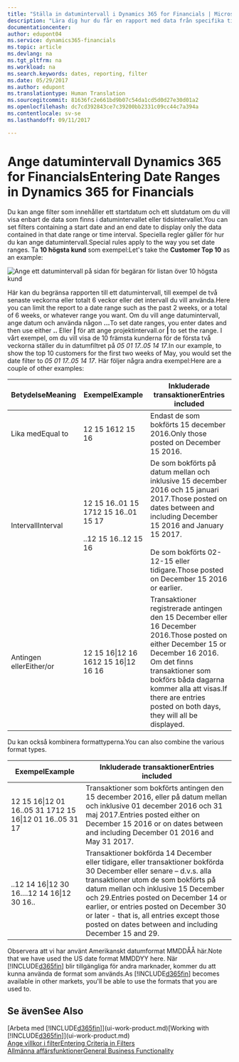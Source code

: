 ```yaml
---
title: "Ställa in datumintervall i Dynamics 365 for Financials | Microsoft Docs"
description: "Lära dig hur du får en rapport med data från specifika tidsperioder med datumintervall i Dynamics 365  for Financials."
documentationcenter: 
author: edupont04
ms.service: dynamics365-financials
ms.topic: article
ms.devlang: na
ms.tgt_pltfrm: na
ms.workload: na
ms.search.keywords: dates, reporting, filter
ms.date: 05/29/2017
ms.author: edupont
ms.translationtype: Human Translation
ms.sourcegitcommit: 81636fc2e661bd9b07c54da1cd5d0d27e30d01a2
ms.openlocfilehash: dc7cd392843ce7c39200bb2331c09cc44c7a394a
ms.contentlocale: sv-se
ms.lasthandoff: 09/11/2017

---
```

# <a name="entering-date-ranges-in-dynamics-365-for-financials"></a><span data-ttu-id="88f9f-103">Ange datumintervall Dynamics 365 for Financials</span><span class="sxs-lookup"><span data-stu-id="88f9f-103">Entering Date Ranges in Dynamics 365 for Financials</span></span>
<span data-ttu-id="88f9f-104">Du kan ange filter som innehåller ett startdatum och ett slutdatum om du vill visa enbart de data som finns i datumintervallet eller tidsintervallet.</span><span class="sxs-lookup"><span data-stu-id="88f9f-104">You can set filters containing a start date and an end date to display only the data contained in that date range or time interval.</span></span> <span data-ttu-id="88f9f-105">Speciella regler gäller för hur du kan ange datumintervall.</span><span class="sxs-lookup"><span data-stu-id="88f9f-105">Special rules apply to the way you set date ranges.</span></span> <span data-ttu-id="88f9f-106">Ta **10 högsta kund** som exempel:</span><span class="sxs-lookup"><span data-stu-id="88f9f-106">Let's take the **Customer Top 10** as an example:</span></span>

![Ange ett datumintervall på sidan för begäran för listan över 10 högsta kund](./media/ui-enter-date-ranges/customer-top10-list.png)

<span data-ttu-id="88f9f-108">Här kan du begränsa rapporten till ett datumintervall, till exempel de två senaste veckorna eller totalt 6 veckor eller det intervall du vill använda.</span><span class="sxs-lookup"><span data-stu-id="88f9f-108">Here you can limit the report to a date range such as the past 2 weeks, or a total of 6 weeks, or whatever range you want.</span></span> <span data-ttu-id="88f9f-109">Om du vill ange datumintervall, ange datum och använda någon **...**</span><span class="sxs-lookup"><span data-stu-id="88f9f-109">To set date ranges, you enter dates and then use either **..**</span></span> <span data-ttu-id="88f9f-110">Eller **|** för att ange projektintervall.</span><span class="sxs-lookup"><span data-stu-id="88f9f-110">or **|** to set the range.</span></span> <span data-ttu-id="88f9f-111">I vårt exempel, om du vill visa de 10 främsta kunderna för de första två veckorna ställer du in datumfiltret på *05 01 17..05 14 17*.</span><span class="sxs-lookup"><span data-stu-id="88f9f-111">In our example, to show the top 10 customers for the first two weeks of May, you would set the date filter to *05 01 17..05 14 17*.</span></span>
<span data-ttu-id="88f9f-112">Här följer några andra exempel:</span><span class="sxs-lookup"><span data-stu-id="88f9f-112">Here are a couple of other examples:</span></span>

| <span data-ttu-id="88f9f-113">Betydelse</span><span class="sxs-lookup"><span data-stu-id="88f9f-113">Meaning</span></span> | <span data-ttu-id="88f9f-114">Exempel</span><span class="sxs-lookup"><span data-stu-id="88f9f-114">Example</span></span> | <span data-ttu-id="88f9f-115">Inkluderade transaktioner</span><span class="sxs-lookup"><span data-stu-id="88f9f-115">Entries included</span></span> |
|---|---|---|
|<span data-ttu-id="88f9f-116">Lika med</span><span class="sxs-lookup"><span data-stu-id="88f9f-116">Equal to</span></span>| <span data-ttu-id="88f9f-117">12 15 16</span><span class="sxs-lookup"><span data-stu-id="88f9f-117">12 15 16</span></span> |<span data-ttu-id="88f9f-118">Endast de som bokförts 15 december 2016.</span><span class="sxs-lookup"><span data-stu-id="88f9f-118">Only those posted on December 15 2016.</span></span>|
|<span data-ttu-id="88f9f-119">Intervall</span><span class="sxs-lookup"><span data-stu-id="88f9f-119">Interval</span></span>| <span data-ttu-id="88f9f-120">12 15 16..01 15 17</span><span class="sxs-lookup"><span data-stu-id="88f9f-120">12 15 16..01 15 17</span></span><br /><br /><span data-ttu-id="88f9f-121">..12 15 16</span><span class="sxs-lookup"><span data-stu-id="88f9f-121">..12 15 16</span></span>|<span data-ttu-id="88f9f-122">De som bokförts på datum mellan och inklusive 15 december 2016 och 15 januari 2017.</span><span class="sxs-lookup"><span data-stu-id="88f9f-122">Those posted on dates between and including December 15 2016 and January 15 2017.</span></span><br /><br /><span data-ttu-id="88f9f-123">De som bokförts 02-12-15 eller tidigare.</span><span class="sxs-lookup"><span data-stu-id="88f9f-123">Those posted on December 15 2016 or earlier.</span></span>|
|<span data-ttu-id="88f9f-124">Antingen eller</span><span class="sxs-lookup"><span data-stu-id="88f9f-124">Either/or</span></span>|<span data-ttu-id="88f9f-125">12 15 16&#124;12 16 16</span><span class="sxs-lookup"><span data-stu-id="88f9f-125">12 15 16&#124;12 16 16</span></span>|<span data-ttu-id="88f9f-126">Transaktioner registrerade antingen den 15 December eller 16 December 2016.</span><span class="sxs-lookup"><span data-stu-id="88f9f-126">Those posted on either December 15 or December 16 2016.</span></span> <span data-ttu-id="88f9f-127">Om det finns transaktioner som bokförs båda dagarna kommer alla att visas.</span><span class="sxs-lookup"><span data-stu-id="88f9f-127">If there are entries posted on both days, they will all be displayed.</span></span>|

<span data-ttu-id="88f9f-128">Du kan också kombinera formattyperna.</span><span class="sxs-lookup"><span data-stu-id="88f9f-128">You can also combine the various format types.</span></span>

| <span data-ttu-id="88f9f-129">Exempel</span><span class="sxs-lookup"><span data-stu-id="88f9f-129">Example</span></span> | <span data-ttu-id="88f9f-130">Inkluderade transaktioner</span><span class="sxs-lookup"><span data-stu-id="88f9f-130">Entries included</span></span> |
|---|---|
|<span data-ttu-id="88f9f-131">12 15 16&#124;12 01 16..05 31 17</span><span class="sxs-lookup"><span data-stu-id="88f9f-131">12 15 16&#124;12 01 16..05 31 17</span></span> | <span data-ttu-id="88f9f-132">Transaktioner som bokförts antingen den 15 december 2016, eller på datum mellan och inklusive 01 december 2016 och 31 maj 2017.</span><span class="sxs-lookup"><span data-stu-id="88f9f-132">Entries posted either on December 15 2016 or on dates between and including December 01 2016 and May 31 2017.</span></span> |
|<span data-ttu-id="88f9f-133">..12 14 16&#124;12 30 16..</span><span class="sxs-lookup"><span data-stu-id="88f9f-133">..12 14 16&#124;12 30 16..</span></span> | <span data-ttu-id="88f9f-134">Transaktioner bokförda 14 December eller tidigare, eller transaktioner bokförda 30 December eller senare – d.v.s. alla transaktioner utom de som bokförts på datum mellan och inklusive 15 December och 29.</span><span class="sxs-lookup"><span data-stu-id="88f9f-134">Entries posted on December 14 or earlier, or entries posted on December 30 or later - that is, all entries except those posted on dates between and including December 15 and 29.</span></span> |

<span data-ttu-id="88f9f-135">Observera att vi har använt Amerikanskt datumformat MMDDÅÅ här.</span><span class="sxs-lookup"><span data-stu-id="88f9f-135">Note that we have used the US date format MMDDYY here.</span></span> <span data-ttu-id="88f9f-136">När [!INCLUDE[d365fin](includes/d365fin_md.md)] blir tillgängliga för andra marknader, kommer du att kunna använda de format som används.</span><span class="sxs-lookup"><span data-stu-id="88f9f-136">As [!INCLUDE[d365fin](includes/d365fin_md.md)] becomes available in other markets, you'll be able to use the formats that you are used to.</span></span>

## <a name="see-also"></a><span data-ttu-id="88f9f-137">Se även</span><span class="sxs-lookup"><span data-stu-id="88f9f-137">See Also</span></span>
<span data-ttu-id="88f9f-138">[Arbeta med [!INCLUDE[d365fin](includes/d365fin_long_md.md)]](ui-work-product.md)</span><span class="sxs-lookup"><span data-stu-id="88f9f-138">[Working with [!INCLUDE[d365fin](includes/d365fin_long_md.md)]](ui-work-product.md)</span></span>  
[<span data-ttu-id="88f9f-139">Ange villkor i filter</span><span class="sxs-lookup"><span data-stu-id="88f9f-139">Entering Criteria in Filters </span></span>](ui-enter-criteria-filters.md)  
[<span data-ttu-id="88f9f-140">Allmänna affärsfunktioner</span><span class="sxs-lookup"><span data-stu-id="88f9f-140">General Business Functionality</span></span>](ui-across-business-areas.md)

